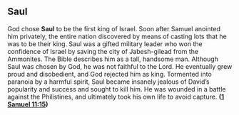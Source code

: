 
## Saul

God chose **Saul** to be the first king of Israel. Soon after Samuel anointed him privately, the entire nation discovered by means of casting lots that he was to be their king. Saul was a gifted military leader who won the confidence of Israel by saving the city of Jabesh-gilead from the Ammonites. The Bible describes him as a tall, handsome man. Although Saul was chosen by God, he was not faithful to the Lord. He eventually grew proud and disobedient, and God rejected him as king. Tormented into paranoia by a harmful spirit, Saul became insanely jealous of David’s popularity and success and sought to kill him. He was wounded in a battle against the Philistines, and ultimately took his own life to avoid capture. **([1 Samuel 11:15](https://www.esv.org/1+Samuel+11%3A15/))**


